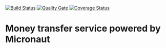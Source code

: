 [![Build Status](https://travis-ci.org/DmitriiSerikov/money-transfer-service.svg?branch=master)](https://travis-ci.org/DmitriiSerikov/money-transfer-service)
[![Quality Gate](https://sonarcloud.io/api/project_badges/measure?project=com.github.example%3Amoney-transfer-service&metric=alert_status)](https://sonarcloud.io/dashboard/index/com.github.example%3Amoney-transfer-service)
[![Coverage Status](https://coveralls.io/repos/github/DmitriiSerikov/money-transfer-service/badge.svg?branch=master)](https://coveralls.io/github/DmitriiSerikov/money-transfer-service?branch=master)

# Money transfer service powered by Micronaut
